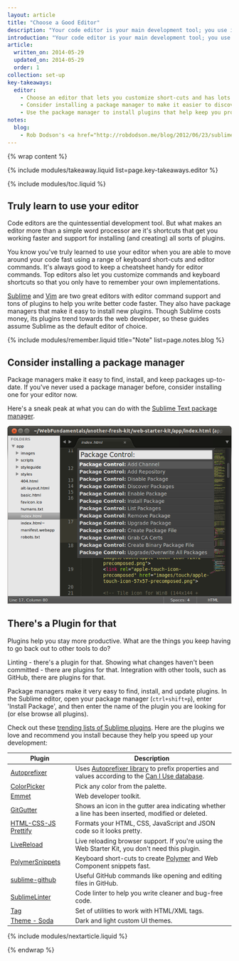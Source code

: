 ```yaml
---
layout: article
title: "Choose a Good Editor"
description: "Your code editor is your main development tool; you use it to write and save lines of code. Write better code faster by learning your editor's shortcuts and installing key plugins."
introduction: "Your code editor is your main development tool; you use it to write and save lines of code. Write better code faster by learning your editor's shortcuts and installing key plugins."
article:
  written_on: 2014-05-29
  updated_on: 2014-05-29
  order: 1
collection: set-up
key-takeaways:
  editor:
    - Choose an editor that lets you customize short-cuts and has lots of plugins to help you write better code.
    - Consider installing a package manager to make it easier to discover, install, and update plugins.
    - Use the package manager to install plugins that help keep you productive durinig development; start with the recommendations in this guide.
notes:
  blog:
    - Rob Dodson's <a href="http://robdodson.me/blog/2012/06/23/sublime-text-2-tips-and-shortcuts/">blog post</a> on how to get to know and love Sublime is a great reference for getting the most out of your editor. The concepts are relevant to any text editor, not just Sublime.
---
```

{% wrap content %}

{% include modules/takeaway.liquid list=page.key-takeaways.editor %}

{% include modules/toc.liquid %}

## Truly learn to use your editor

Code editors are the quintessential development tool.
But what makes an editor more than a simple word processor
are it's shortcuts that get you working faster and
support for installing (and creating) all sorts of plugins.

You know you've truly learned to use your editor
when you are able to move around your code fast
using a range of keyboard short-cuts and editor commands.
It's always good to keep a cheatsheet handy for editor commands.
Top editors also let you customize commands and keyboard shortcuts
so that you only have to remember your own implementations.

<a href="http://www.sublimetext.com/">Sublime</a> and
<a href="http://www.vim.org/">Vim</a> are two great editors
with editor command support
and tons of plugins to help you write better code faster.
They also have package managers that make it easy to install new plugins.
Though Sublime costs money, its plugins trend towards the web developer,
so these guides assume Sublime as the default editor of choice.

{% include modules/remember.liquid title="Note" list=page.notes.blog %}

## Consider installing a package manager

Package managers make it easy to find, install, and keep packages up-to-date.
If you've never used a package manager before,
consider installing one for your editor now.

Here's a sneak peak at what you can do with the
<a href="https://sublime.wbond.net/">Sublime Text package manager</a>.

<img src="imgs/package_control.png" class="center" alt="project files in dist directory">

## There's a Plugin for that

Plugins help you stay more productive.
What are the things you keep having to
go back out to other tools to do?

Linting - there's a plugin for that.
Showing what changes haven't been committed - 
there are plugins for that.
Integration with other tools,
such as GitHub,
there are plugins for that.

Package managers make it very easy to find, install, and update plugins.
In the Sublime editor,
open your package manager
(`ctrl+shift+p`),
enter 'Install Package', and
then enter the name of the plugin you are looking for
(or else browse all plugins).

Check out these
<a href="https://sublime.wbond.net/browse">trending lists of Sublime plugins</a>.
Here are the plugins we love and recommend you install because they help you speed up your development:

<table class="table-2 tc-heavyright">
  <colgroup>
    <col span="1" />
    <col span="1" />
  </colgroup>
  <thead>
    <tr>
      <th data-th="plugin">Plugin</th>
      <th data-th="Description">Description</th>
    </tr>
  </thead>
  <tbody>
    <tr>
      <td data-th="plugin"><a href="https://github.com/sindresorhus/sublime-autoprefixer">Autoprefixer</a></td>
      <td data-th="Description">Uses <a href="https://github.com/ai/autoprefixer">Autoprefixer library</a> to prefix properties and values according to the <a href="http://caniuse.com/">Can I Use database</a>.</td>
    </tr>
    <tr>
      <td data-th="plugin"><a href="http://weslly.github.io/ColorPicker/">ColorPicker</a></td>
      <td data-th="Description">Pick any color from the palette.</td>
    </tr>
    <tr>
      <td data-th="plugin"><a href="http://emmet.io/">Emmet</a></td>
      <td data-th="Description">Web developer toolkit.</td>
    </tr>
    <tr>
      <td data-th="plugin"><a href="https://sublime.wbond.net/packages/GitGutter">GitGutter</a></td>
      <td data-th="Description">Shows an icon in the gutter area indicating whether a line has been inserted, modified or deleted.</td>
    </tr>
    <tr>
      <td data-th="plugin"><a href="https://sublime.wbond.net/packages/HTML-CSS-JS%20Prettify">HTML-CSS-JS Prettify</a></td>
      <td data-th="Description">Formats your HTML, CSS, JavaScript and JSON code so it looks pretty.</td>
    </tr>
    <tr>
      <td data-th="plugin"><a href="https://github.com/dz0ny/LiveReload-sublimetext2">LiveReload</a></td>
      <td data-th="Description">Live reloading browser support. If you're using the Web Starter Kit, you don't need this plugin.</td>
    </tr>
    <tr>
      <td data-th="plugin"><a href="https://github.com/robdodson/PolymerSnippets">PolymerSnippets</a></td>
      <td data-th="Description">Keyboard short-cuts to create <a href="http://www.polymer-project.org/">Polymer</a> and Web Component snippets fast.</td>
    </tr>
    <tr>
      <td data-th="plugin"><a href="https://github.com/bgreenlee/sublime-github">sublime-github</a></td>
      <td data-th="Description">Useful GitHub commands like opening and editing files in GitHub.</td>
    </tr>
    <tr>
      <td data-th="plugin"><a href="http://www.sublimelinter.com/en/latest/">SublimeLinter</a></td>
      <td data-th="Description">Code linter to help you write cleaner and bug-free code.</td>
    </tr>
    <tr>
      <td data-th="plugin"><a href="https://github.com/SublimeText/Tag">Tag</a></td>
      <td data-th="Description">Set of utilities to work with HTML/XML tags.</td>
    </tr>
    <tr>
      <td data-th="plugin"><a href="http://buymeasoda.github.io/soda-theme/">Theme - Soda</a></td>
      <td data-th="Description">Dark and light custom UI themes.</td>
    </tr>
  </tbody>
</table>

{% include modules/nextarticle.liquid %}

{% endwrap %}
